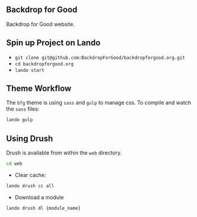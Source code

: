 Backdrop for Good
-----------------

Backdrop for Good website.

Spin up Project on Lando
---------------

* `git clone git@github.com:BackdropForGood/backdropforgood.org.git`
* `cd backdropforgood.org`
* `lando start`

Theme Workflow
--------------
The `bfg` theme is using `sass` and `gulp` to manage css.
To compile and watch the `sass` files:

```bash
lando gulp
```

Using Drush
-----------

Drush is available from within the `web` directory.
```bash
cd web
```
* Clear cache:
```bash
lando drush cc all
```
* Download a module
```bash
lando drush dl {module_name}
```
